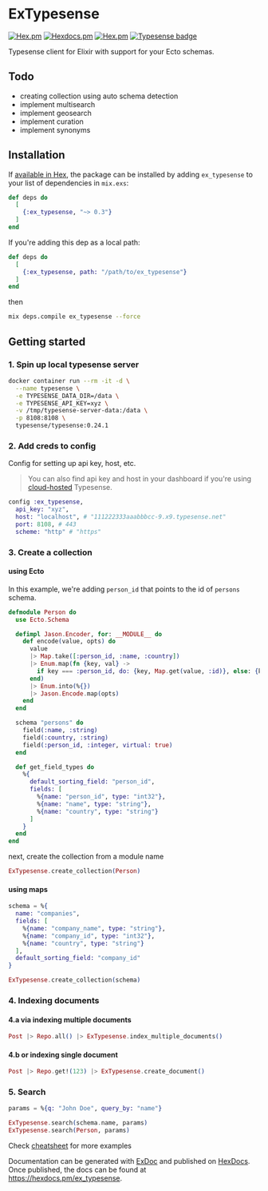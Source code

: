 # ExTypesense

[![Hex.pm](https://img.shields.io/hexpm/v/ex_typesense)](https://hex.pm/packages/ex_typesense)
[![Hexdocs.pm](https://img.shields.io/badge/hex-docs-lightgreen.svg)](https://hexdocs.pm/ex_typesense)
[![Hex.pm](https://img.shields.io/hexpm/l/ex_typesense)](LICENSE)
[![Typesense badge](https://img.shields.io/badge/Typesense-v0.24.1-darkblue)](https://typesense.org/docs/0.24.1/api)

Typesense client for Elixir with support for your Ecto schemas.

## Todo

- creating collection using auto schema detection
- implement multisearch
- implement geosearch
- implement curation
- implement synonyms

## Installation

If [available in Hex](https://hex.pm/docs/publish), the package can be installed
by adding `ex_typesense` to your list of dependencies in `mix.exs`:

```elixir
def deps do
  [
    {:ex_typesense, "~> 0.3"}
  ]
end
```

If you're adding this dep as a local path:

```elixir
def deps do
  [
    {:ex_typesense, path: "/path/to/ex_typesense"}
  ]
end
```

then

```bash
mix deps.compile ex_typesense --force
```

## Getting started

### 1. Spin up local typesense server

```bash
docker container run --rm -it -d \
  --name typesense \
  -e TYPESENSE_DATA_DIR=/data \
  -e TYPESENSE_API_KEY=xyz \
  -v /tmp/typesense-server-data:/data \
  -p 8108:8108 \
  typesense/typesense:0.24.1
```

### 2. Add creds to config

Config for setting up api key, host, etc.

> You can also find api key and host in your dashboard if you're using [cloud-hosted](https://cloud.typesense.org) Typesense.

```elixir
config :ex_typesense,
  api_key: "xyz",
  host: "localhost", # "111222333aaabbbcc-9.x9.typesense.net"
  port: 8108, # 443
  scheme: "http" # "https"
  ```

### 3. Create a collection

#### using Ecto

In this example, we're adding `person_id` that points to the id of `persons` schema.

```elixir
defmodule Person do
  use Ecto.Schema

  defimpl Jason.Encoder, for: __MODULE__ do
    def encode(value, opts) do
      value
      |> Map.take([:person_id, :name, :country])
      |> Enum.map(fn {key, val} ->
        if key === :person_id, do: {key, Map.get(value, :id)}, else: {key, val}
      end)
      |> Enum.into(%{})
      |> Jason.Encode.map(opts)
    end
  end

  schema "persons" do
    field(:name, :string)
    field(:country, :string)
    field(:person_id, :integer, virtual: true)
  end

  def get_field_types do
    %{
      default_sorting_field: "person_id",
      fields: [
        %{name: "person_id", type: "int32"},
        %{name: "name", type: "string"},
        %{name: "country", type: "string"}
      ]
    }
  end
end
```

next, create the collection from a module name

```elixir
ExTypesense.create_collection(Person)
```

#### using maps

```elixir
schema = %{
  name: "companies",
  fields: [
    %{name: "company_name", type: "string"},
    %{name: "company_id", type: "int32"},
    %{name: "country", type: "string"}
  ],
  default_sorting_field: "company_id"
}

ExTypesense.create_collection(schema)
```

### 4. Indexing documents

#### 4.a via indexing multiple documents

```elixir
Post |> Repo.all() |> ExTypesense.index_multiple_documents()
```

#### 4.b or indexing single document

```elixir
Post |> Repo.get!(123) |> ExTypesense.create_document()
```

### 5. Search

```elixir
params = %{q: "John Doe", query_by: "name"}

ExTypesense.search(schema.name, params)
ExTypesense.search(Person, params)
```

Check [cheatsheet](cheatsheet.html) for more examples

Documentation can be generated with [ExDoc](https://github.com/elixir-lang/ex_doc)
and published on [HexDocs](https://hexdocs.pm). Once published, the docs can
be found at <https://hexdocs.pm/ex_typesense>.
